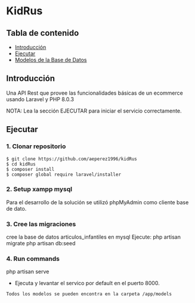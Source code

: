 
# KidRus


## Tabla de contenido

- [Introducción](#introducción)
- [Ejecutar](#ejecutar)
- [Modelos de la Base de Datos](#bd)
## Introducción
Una API Rest que provee las funcionalidades básicas de un ecommerce usando Laravel y PHP 8.0.3 

NOTA: Lea la sección EJECUTAR para iniciar el servicio correctamente.
## Ejecutar
### 1. Clonar repositorio

```
$ git clone https://github.com/aeperez1996/kidRus
$ cd kidRus
$ composer install
$ composer global require laravel/installer          
```

### 2. Setup xampp mysql
Para el desarrollo de la solución se utilizó phpMyAdmin como cliente base de dato.
### 3. Cree las migraciones
cree la base de datos articulos_infantiles en mysql 
Ejecute:
php artisan migrate
php artisan db:seed
### 4. Run commands

php artisan serve


- Ejecuta y levantar el servico por default en el puerto 8000.
```
Todos los modelos se pueden encontra en la carpeta /app/models

